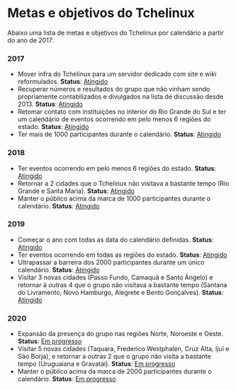 Metas e objetivos do Tchelinux
==============================

Abaixo uma lista de metas e objetivos do Tchelinux por calendário a partir do ano de 2017:


### 2017

- Mover infra do Tchelinux para um servidor dedicado com site e wiki reformulados. **Status**: [Atingido](https://groups.google.com/d/msg/tchelinux/la6ayskw4Qw/eI1QHcGbBQAJ)
- Recuperar números e resultados do grupo que não vinham sendo propriamente contabilizados e divulgados na lista de discussão desde 2013. **Status**: [Atingido](https://groups.google.com/d/msg/tchelinux/la6ayskw4Qw/eI1QHcGbBQAJ)
- Retomar contato com instituições no interior do Rio Grande do Sul e ter um calendário de eventos ocorrendo em pelo menos 6 regiões do estado. **Status**: [Atingido](https://groups.google.com/d/msg/tchelinux/oLCg8p7YeVY/d_ut2owuEQAJ)
- Ter mais de 1000 participantes durante o calendário. **Status**: [Atingido](https://groups.google.com/d/msg/tchelinux/oLCg8p7YeVY/d_ut2owuEQAJ)

### 2018

- Ter eventos ocorrendo em pelo menos 6 regiões do estado. **Status**: [Atingido](https://groups.google.com/d/msg/tchelinux/TzOiAXBRWP4/GKuFUsTuBQAJ)
- Retornar a 2 cidades que o Tchelinux não visitava a bastante tempo (Rio Grande e Santa Maria). **Status**: [Atingido](https://groups.google.com/d/msg/tchelinux/TzOiAXBRWP4/GKuFUsTuBQAJ)
- Manter o público acima da marca de 1000 participantes durante o calendário. **Status**: [Atingido](https://groups.google.com/d/msg/tchelinux/TzOiAXBRWP4/GKuFUsTuBQAJ)

### 2019 

- Começar o ano com todas as data do calendário definidas. **Status**: [Atingido](https://groups.google.com/d/msg/tchelinux/GYvbPLGCMrU/BXVXjtAEDwAJ)
- Ter eventos ocorrendo em todas as regiões do estado. **Status**: [Atingido](https://groups.google.com/d/msg/tchelinux/z2TtXR8AfCI/6mLagUSTBgAJ)
- Ultrapassar a barreira dos 2000 participantes durante um único calendário. **Status**: [Atingido](https://groups.google.com/d/msg/tchelinux/z2TtXR8AfCI/6mLagUSTBgAJ)
- Visitar 3 novas cidades (Passo Fundo, Camaquã e Santo Ângelo) e retornar à outras 4 que o grupo não visitava a bastante tempo (Santana do Livramento, Novo Hamburgo, Alegrete e Bento Gonçalves). **Status**: [Atingido](https://groups.google.com/d/msg/tchelinux/z2TtXR8AfCI/6mLagUSTBgAJ) 

### 2020

- Expansão da presença do grupo nas regiões Norte, Noroeste e Oeste. **Status**: [Em progresso]() 
- Visitar 5 novas cidades (Taquara, Frederico Westphalen, Cruz Alta, Ijuí e São Borja), e retornar a outras 2 que o grupo não visita a bastante tempo (Uruguaiana e Gravataí). **Status**: [Em progresso]() 
- Manter o público acima da marca de 2000 participantes durante o calendário. **Status**: [Em progresso]()
